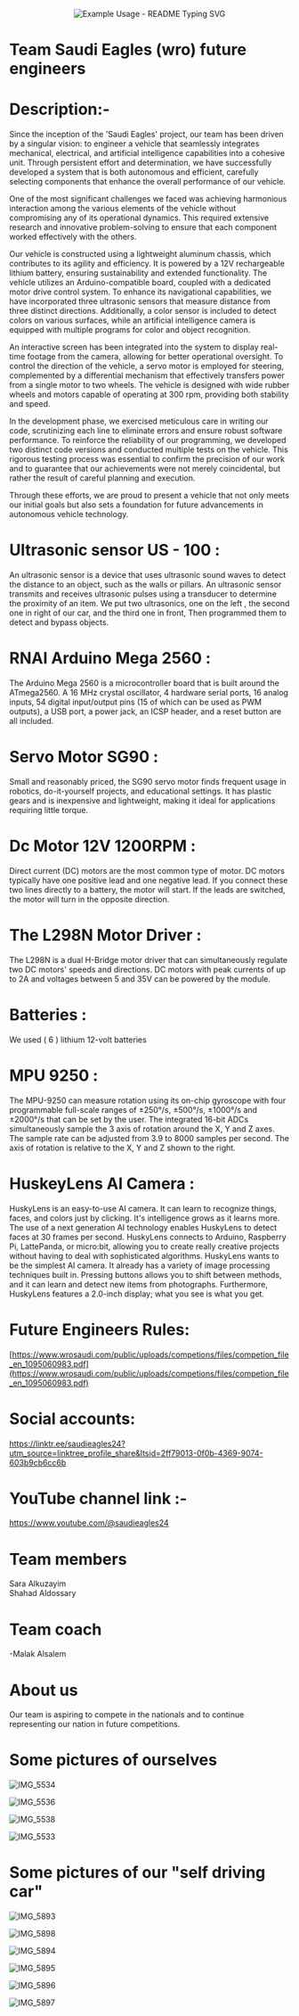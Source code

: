 <p align="center">
  <img src="https://readme-typing-svg.demolab.com/?lines=Welcome+to+our+team+profile !;Enjoy+Browsing!!&font=Fira%20Code&center=true&width=500&height=100&duration=4000&pause=1000" alt="Example Usage - README Typing SVG">
</p>

# Team Saudi Eagles (wro) future engineers
# Description:-

Since the inception of the 'Saudi Eagles' project, our team has been driven by a singular vision: to engineer a vehicle that seamlessly integrates mechanical, electrical, and artificial intelligence capabilities into a cohesive unit. Through persistent effort and determination, we have successfully developed a system that is both autonomous and efficient, carefully selecting components that enhance the overall performance of our vehicle.

One of the most significant challenges we faced was achieving harmonious interaction among the various elements of the vehicle without compromising any of its operational dynamics. This required extensive research and innovative problem-solving to ensure that each component worked effectively with the others.

Our vehicle is constructed using a lightweight aluminum chassis, which contributes to its agility and efficiency. It is powered by a 12V rechargeable lithium battery, ensuring sustainability and extended functionality. The vehicle utilizes an Arduino-compatible board, coupled with a dedicated motor drive control system. To enhance its navigational capabilities, we have incorporated three ultrasonic sensors that measure distance from three distinct directions. Additionally, a color sensor is included to detect colors on various surfaces, while an artificial intelligence camera is equipped with multiple programs for color and object recognition.

An interactive screen has been integrated into the system to display real-time footage from the camera, allowing for better operational oversight. To control the direction of the vehicle, a servo motor is employed for steering, complemented by a differential mechanism that effectively transfers power from a single motor to two wheels. The vehicle is designed with wide rubber wheels and motors capable of operating at 300 rpm, providing both stability and speed.

In the development phase, we exercised meticulous care in writing our code, scrutinizing each line to eliminate errors and ensure robust software performance. To reinforce the reliability of our programming, we developed two distinct code versions and conducted multiple tests on the vehicle. This rigorous testing process was essential to confirm the precision of our work and to guarantee that our achievements were not merely coincidental, but rather the result of careful planning and execution. 

Through these efforts, we are proud to present a vehicle that not only meets our initial goals but also sets a foundation for future advancements in autonomous vehicle technology.

# Ultrasonic sensor US - 100 :

An ultrasonic sensor is a device that uses ultrasonic sound waves to detect the distance to an object, such as the walls or pillars. An ultrasonic sensor transmits and receives ultrasonic pulses using a transducer to determine the proximity of an item. We put two ultrasonics, one on the left , the second one in right of our car, and the third one in front, Then programmed them to detect and bypass objects.

# RNAI Arduino Mega 2560 :

The Arduino Mega 2560 is a microcontroller board that is built around the ATmega2560. A 16 MHz crystal oscillator, 4 hardware serial ports, 16 analog inputs, 54 digital input/output pins (15 of which can be used as PWM outputs), a USB port, a power jack, an ICSP header, and a reset button are all included.

# Servo Motor SG90 :

Small and reasonably priced, the SG90 servo motor finds frequent usage in robotics, do-it-yourself projects, and educational settings. It has plastic gears and is inexpensive and lightweight, making it ideal for applications requiring little torque.

# Dc Motor 12V 1200RPM :

Direct current (DC) motors are the most common type of motor. DC motors typically have one positive lead and one negative lead. If you connect these two lines directly to a battery, the motor will start. If the leads are switched, the motor will turn in the opposite direction.

# The L298N Motor Driver :

The L298N is a dual H-Bridge motor driver that can simultaneously regulate two DC motors' speeds and directions. DC motors with peak currents of up to 2A and voltages between 5 and 35V can be powered by the module.

# Batteries :

We used ( 6 ) lithium 12-volt batteries

# MPU 9250 :

The MPU-9250 can measure rotation using its on-chip gyroscope with four programmable full-scale ranges of ±250°/s, ±500°/s, ±1000°/s and ±2000°/s that can be set by the user. The integrated 16-bit ADCs simultaneously sample the 3 axis of rotation around the X, Y and Z axes. The sample rate can be adjusted from 3.9 to 8000 samples per second. The axis of rotation is relative to the X, Y and Z shown to the right.

# HuskeyLens AI Camera :

HuskyLens is an easy-to-use AI camera. It can learn to recognize things, faces, and colors just by clicking. It's intelligence grows as it learns more. The use of a next generation AI technology enables HuskyLens to detect faces at 30 frames per second. HuskyLens connects to Arduino, Raspberry Pi, LattePanda, or micro:bit, allowing you to create really creative projects without having to deal with sophisticated algorithms. HuskyLens wants to be the simplest AI camera. It already has a variety of image processing techniques built in. Pressing buttons allows you to shift between methods, and it can learn and detect new items from photographs. Furthermore, HuskyLens features a 2.0-inch display; what you see is what you get. 

# Future Engineers Rules:

[https://www.wrosaudi.com/public/uploads/competions/files/competion_file_en_1095060983.pdf](https://www.wrosaudi.com/public/uploads/competions/files/competion_file_en_1095060983.pdf)

# Social accounts:

[https://linktr.ee/saudieagles24?utm_source=linktree_profile_share&ltsid=2ff79013-0f0b-4369-9074-603b9cb6cc6b
](https://linktr.ee/saudieagles24?utm_source=linktree_profile_share&ltsid=2ff79013-0f0b-4369-9074-603b9cb6cc6b)

# YouTube channel link :-

[https://www.youtube.com/@saudieagles24
](https://www.youtube.com/@saudieagles24)

# Team members
Sara Alkuzayim
<br/>Shahad Aldossary

# Team coach 
-Malak Alsalem

# About us 

Our team is aspiring to compete in the nationals and to continue representing our nation in future competitions.

# Some pictures of ourselves 

![IMG_5534](https://github.com/user-attachments/assets/03bd5298-b4e3-4aea-8ba3-af36e3ff6a46)

![IMG_5536](https://github.com/user-attachments/assets/81250dc6-7007-4113-9333-1fbc87ab9743)

![IMG_5538](https://github.com/user-attachments/assets/471f3f66-24fe-447b-88ad-c10545c48f8c)

![IMG_5533](https://github.com/user-attachments/assets/8a808d3e-81d1-423e-b818-9e01767801c7)

# Some pictures of our "self driving car"

![IMG_5893](https://github.com/user-attachments/assets/47cf99ad-136d-42c3-8b3c-aee00238c4b8)

![IMG_5898](https://github.com/user-attachments/assets/93a9c2ab-21a1-4cb2-842b-1ec3dc9f1a6c)

![IMG_5894](https://github.com/user-attachments/assets/5a3e3a06-2fe8-4221-986c-071de9a5ecbd)

![IMG_5895](https://github.com/user-attachments/assets/18768ed2-dc9f-4417-9bc3-3a3dee9bd5fc)

![IMG_5896](https://github.com/user-attachments/assets/6c84f411-4e76-4ef3-8f66-be4a55c730a7)

![IMG_5897](https://github.com/user-attachments/assets/f1133a4e-fdde-4124-87c0-d863f4997c23)
